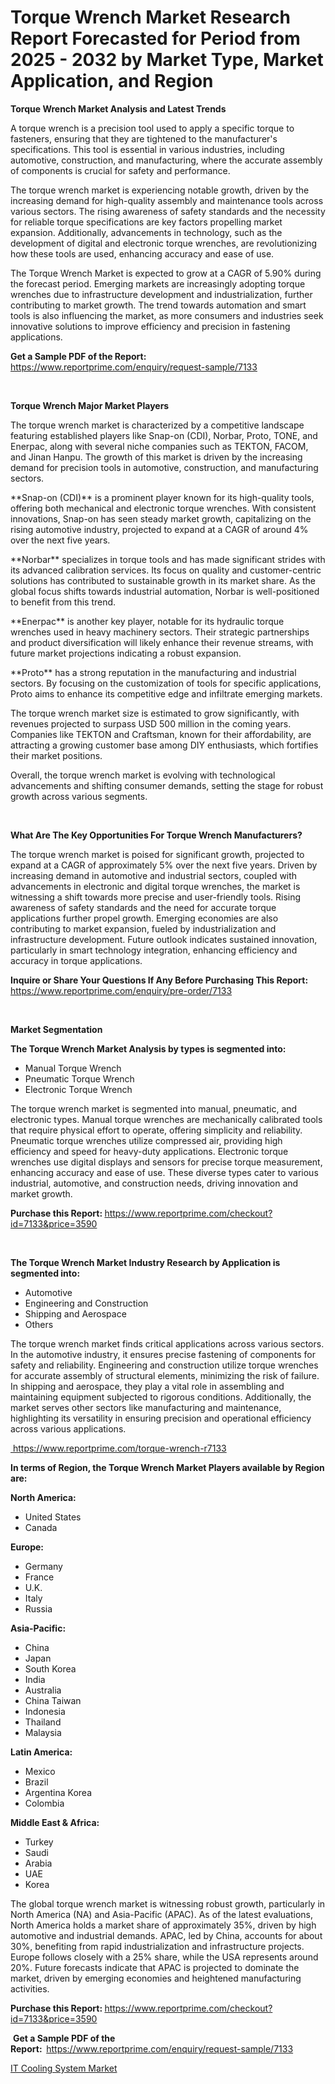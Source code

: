 <p><h1>Torque Wrench Market Research Report Forecasted for Period from 2025 -  2032 by Market Type, Market Application, and Region</h1></p><p><strong>Torque Wrench Market Analysis and Latest Trends</strong></p>
<p><p>A torque wrench is a precision tool used to apply a specific torque to fasteners, ensuring that they are tightened to the manufacturer's specifications. This tool is essential in various industries, including automotive, construction, and manufacturing, where the accurate assembly of components is crucial for safety and performance. </p><p>The torque wrench market is experiencing notable growth, driven by the increasing demand for high-quality assembly and maintenance tools across various sectors. The rising awareness of safety standards and the necessity for reliable torque specifications are key factors propelling market expansion. Additionally, advancements in technology, such as the development of digital and electronic torque wrenches, are revolutionizing how these tools are used, enhancing accuracy and ease of use.</p><p>The Torque Wrench Market is expected to grow at a CAGR of 5.90% during the forecast period. Emerging markets are increasingly adopting torque wrenches due to infrastructure development and industrialization, further contributing to market growth. The trend towards automation and smart tools is also influencing the market, as more consumers and industries seek innovative solutions to improve efficiency and precision in fastening applications.</p></p>
<p><strong>Get a Sample PDF of the Report:&nbsp;</strong> <a href="https://www.reportprime.com/enquiry/request-sample/7133?utm_campaign=2797&utm_medium=2&utm_source=Github&utm_content=ia&utm_term=19032025&utm_id=torque-wrench">https://www.reportprime.com/enquiry/request-sample/7133</a></p>
<p>&nbsp;</p>
<p><strong>Torque Wrench Major Market Players</strong></p>
<p><p>The torque wrench market is characterized by a competitive landscape featuring established players like Snap-on (CDI), Norbar, Proto, TONE, and Enerpac, along with several niche companies such as TEKTON, FACOM, and Jinan Hanpu. The growth of this market is driven by the increasing demand for precision tools in automotive, construction, and manufacturing sectors.</p><p>**Snap-on (CDI)** is a prominent player known for its high-quality tools, offering both mechanical and electronic torque wrenches. With consistent innovations, Snap-on has seen steady market growth, capitalizing on the rising automotive industry, projected to expand at a CAGR of around 4% over the next five years.</p><p>**Norbar** specializes in torque tools and has made significant strides with its advanced calibration services. Its focus on quality and customer-centric solutions has contributed to sustainable growth in its market share. As the global focus shifts towards industrial automation, Norbar is well-positioned to benefit from this trend.</p><p>**Enerpac** is another key player, notable for its hydraulic torque wrenches used in heavy machinery sectors. Their strategic partnerships and product diversification will likely enhance their revenue streams, with future market projections indicating a robust expansion.</p><p>**Proto** has a strong reputation in the manufacturing and industrial sectors. By focusing on the customization of tools for specific applications, Proto aims to enhance its competitive edge and infiltrate emerging markets.</p><p>The torque wrench market size is estimated to grow significantly, with revenues projected to surpass USD 500 million in the coming years. Companies like TEKTON and Craftsman, known for their affordability, are attracting a growing customer base among DIY enthusiasts, which fortifies their market positions.</p><p>Overall, the torque wrench market is evolving with technological advancements and shifting consumer demands, setting the stage for robust growth across various segments.</p></p>
<p>&nbsp;</p>
<p><strong>What Are The Key Opportunities For Torque Wrench Manufacturers?</strong></p>
<p><p>The torque wrench market is poised for significant growth, projected to expand at a CAGR of approximately 5% over the next five years. Driven by increasing demand in automotive and industrial sectors, coupled with advancements in electronic and digital torque wrenches, the market is witnessing a shift towards more precise and user-friendly tools. Rising awareness of safety standards and the need for accurate torque applications further propel growth. Emerging economies are also contributing to market expansion, fueled by industrialization and infrastructure development. Future outlook indicates sustained innovation, particularly in smart technology integration, enhancing efficiency and accuracy in torque applications.</p></p>
<p><strong>Inquire or Share Your Questions If Any Before Purchasing This Report:</strong> <a href="https://www.reportprime.com/enquiry/pre-order/7133?utm_campaign=2797&utm_medium=2&utm_source=Github&utm_content=ia&utm_term=19032025&utm_id=torque-wrench">https://www.reportprime.com/enquiry/pre-order/7133</a></p>
<p>&nbsp;</p>
<p><strong>Market Segmentation</strong></p>
<p><strong>The Torque Wrench Market Analysis by types is segmented into:</strong></p>
<p><ul><li>Manual Torque Wrench</li><li>Pneumatic Torque Wrench</li><li>Electronic Torque Wrench</li></ul></p>
<p><p>The torque wrench market is segmented into manual, pneumatic, and electronic types. Manual torque wrenches are mechanically calibrated tools that require physical effort to operate, offering simplicity and reliability. Pneumatic torque wrenches utilize compressed air, providing high efficiency and speed for heavy-duty applications. Electronic torque wrenches use digital displays and sensors for precise torque measurement, enhancing accuracy and ease of use. These diverse types cater to various industrial, automotive, and construction needs, driving innovation and market growth.</p></p>
<p><strong>Purchase this Report:&nbsp;</strong><a href="https://www.reportprime.com/checkout?id=7133&price=3590&utm_campaign=2797&utm_medium=2&utm_source=Github&utm_content=ia&utm_term=19032025&utm_id=torque-wrench">https://www.reportprime.com/checkout?id=7133&price=3590</a></p>
<p>&nbsp;</p>
<p><strong>The Torque Wrench Market Industry Research by Application is segmented into:</strong></p>
<p><ul><li>Automotive</li><li>Engineering and Construction</li><li>Shipping and Aerospace</li><li>Others</li></ul></p>
<p><p>The torque wrench market finds critical applications across various sectors. In the automotive industry, it ensures precise fastening of components for safety and reliability. Engineering and construction utilize torque wrenches for accurate assembly of structural elements, minimizing the risk of failure. In shipping and aerospace, they play a vital role in assembling and maintaining equipment subjected to rigorous conditions. Additionally, the market serves other sectors like manufacturing and maintenance, highlighting its versatility in ensuring precision and operational efficiency across various applications.</p></p>
<p><a href="https://www.reportprime.com/torque-wrench-r7133?utm_campaign=2797&utm_medium=2&utm_source=Github&utm_content=ia&utm_term=19032025&utm_id=torque-wrench">&nbsp;https://www.reportprime.com/torque-wrench-r7133</a></p>
<p><strong>In terms of Region, the Torque Wrench Market Players available by Region are:</strong></p>
<p>
    <p> <strong> North America: </strong>
        <ul>
            <li>United States</li>
            <li>Canada</li>
        </ul>
        </p> 
    <p> <strong> Europe: </strong>
        <ul>
            <li>Germany</li>
            <li>France</li>
            <li>U.K.</li>
            <li>Italy</li>
            <li>Russia</li>
        </ul>
        </p> 
    <p> <strong> Asia-Pacific: </strong>
        <ul>
            <li>China</li>
            <li>Japan</li>
            <li>South Korea</li>
            <li>India</li>
            <li>Australia</li>
            <li>China Taiwan</li>
            <li>Indonesia</li>
            <li>Thailand</li>
            <li>Malaysia</li>
        </ul>
        </p> 
    <p> <strong> Latin America: </strong>
        <ul>
            <li>Mexico</li>
            <li>Brazil</li>
            <li>Argentina Korea</li>
            <li>Colombia</li>
        </ul>
        </p> 
    <p> <strong> Middle East & Africa: </strong>
        <ul>
            <li>Turkey</li>
            <li>Saudi</li>
            <li>Arabia</li>
            <li>UAE</li>
            <li>Korea</li>
        </ul>
    </p>
    </p>
<p><p>The global torque wrench market is witnessing robust growth, particularly in North America (NA) and Asia-Pacific (APAC). As of the latest evaluations, North America holds a market share of approximately 35%, driven by high automotive and industrial demands. APAC, led by China, accounts for about 30%, benefiting from rapid industrialization and infrastructure projects. Europe follows closely with a 25% share, while the USA represents around 20%. Future forecasts indicate that APAC is projected to dominate the market, driven by emerging economies and heightened manufacturing activities.</p></p>
<p><strong>Purchase this Report: </strong><a href="https://www.reportprime.com/checkout?id=7133&price=3590&utm_campaign=2797&utm_medium=2&utm_source=Github&utm_content=ia&utm_term=19032025&utm_id=torque-wrench">https://www.reportprime.com/checkout?id=7133&price=3590</a></p>
<p>&nbsp;<strong>Get a Sample PDF of the Report:&nbsp;&nbsp;</strong><a href="https://www.reportprime.com/enquiry/request-sample/7133?utm_campaign=2797&utm_medium=2&utm_source=Github&utm_content=ia&utm_term=19032025&utm_id=torque-wrench">https://www.reportprime.com/enquiry/request-sample/7133</a></p>
<p><strong></strong></p>
<p><p><a href="https://github.com/iontahoehlct/Market-Research-Report-List-1/blob/main/it-cooling-system-market.md?utm_campaign=2797&utm_medium=2&utm_source=Github&utm_content=ia&utm_term=19032025&utm_id=torque-wrench">IT Cooling System Market</a></p></p>